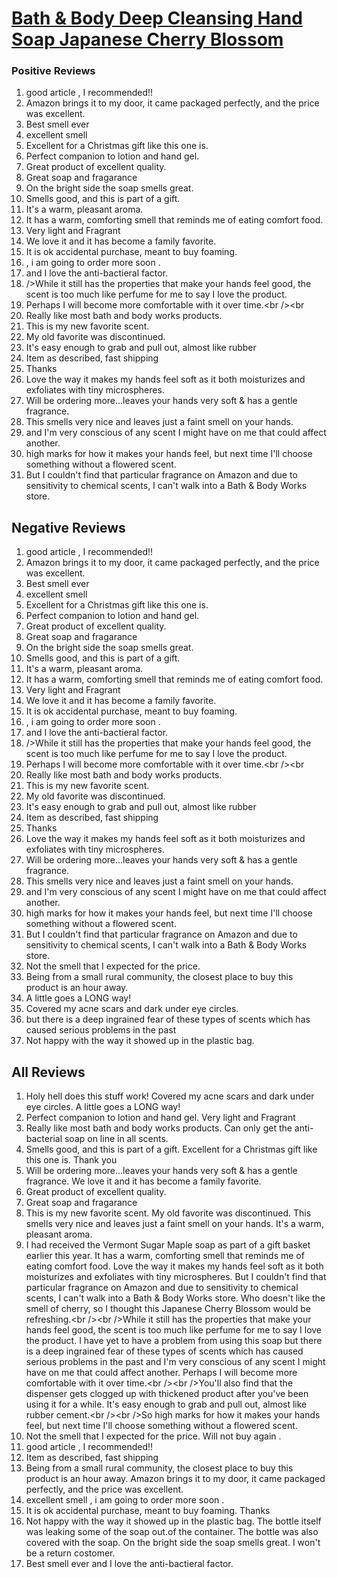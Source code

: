 # [Bath &amp; Body  Deep Cleansing Hand Soap Japanese Cherry Blossom](https://products.checkmycream.com/products/Bath-and-Body-Deep-Cleansing-Hand-Soap-Japanese-Cherry-Blossom.html)

### Positive Reviews

<ol>
      <li>good article , I recommended!!</li>
      <li>Amazon brings it to my door, it came packaged perfectly, and the price was excellent.</li>
      <li>Best smell ever</li>
      <li>excellent smell</li>
      <li>Excellent for a Christmas gift like this one is.</li>
      <li>Perfect companion to lotion and hand gel.</li>
      <li>Great product of excellent quality.</li>
      <li>Great soap and fragarance</li>
      <li>On the bright side the soap  smells great.</li>
      <li>Smells good, and this is part of a gift.</li>
      <li>It&#x27;s a warm, pleasant aroma.</li>
      <li>It has a warm, comforting smell that reminds me of eating comfort food.  </li>
      <li>Very light and Fragrant</li>
      <li>We love it and it has become a family favorite.</li>
      <li>It is ok accidental purchase, meant to buy foaming.</li>
      <li>, i am going to order more soon .</li>
      <li>and I love the anti-bactieral factor.</li>
      <li>/&gt;While it still has the properties that make your hands feel good, the scent is too much like perfume for me to say I love the product.  </li>
      <li>Perhaps I will become more comfortable with it over time.&lt;br /&gt;&lt;br</li>
      <li>Really like most bath and body works products.</li>
      <li>This is my new favorite scent.</li>
      <li>My old favorite was discontinued.</li>
      <li>It&#x27;s easy enough to grab and pull out, almost like rubber</li>
      <li>Item as described, fast shipping</li>
      <li>Thanks</li>
      <li>Love the way it makes my hands feel soft as it both moisturizes and exfoliates with tiny microspheres.  </li>
      <li>Will be ordering more...leaves your hands very soft &amp; has a gentle fragrance.</li>
      <li>This smells very nice and leaves just a faint smell on your hands.</li>
      <li>and I&#x27;m very conscious of any scent I might have on me that could affect another.  </li>
      <li>high marks for how it makes your hands feel, but next time I&#x27;ll choose something without a flowered scent.</li>
      <li>But I couldn&#x27;t find that particular fragrance on Amazon and due to sensitivity to chemical scents, I can&#x27;t walk into a Bath &amp; Body Works store.  </li>
</ol>


<h2>Negative Reviews</h2>
<ol>
<li> good article , I recommended!!</li>
<li> Amazon brings it to my door, it came packaged perfectly, and the price was excellent.</li>
<li> Best smell ever</li>
<li> excellent smell</li>
<li> Excellent for a Christmas gift like this one is.</li>
<li> Perfect companion to lotion and hand gel.</li>
<li> Great product of excellent quality.</li>
<li> Great soap and fragarance</li>
<li> On the bright side the soap  smells great.</li>
<li> Smells good, and this is part of a gift.</li>
<li> It&#x27;s a warm, pleasant aroma.</li>
<li> It has a warm, comforting smell that reminds me of eating comfort food.  </li>
<li> Very light and Fragrant</li>
<li> We love it and it has become a family favorite.</li>
<li> It is ok accidental purchase, meant to buy foaming.</li>
<li> , i am going to order more soon .</li>
<li> and I love the anti-bactieral factor.</li>
<li> /&gt;While it still has the properties that make your hands feel good, the scent is too much like perfume for me to say I love the product.  </li>
<li> Perhaps I will become more comfortable with it over time.&lt;br /&gt;&lt;br</li>
<li> Really like most bath and body works products.</li>
<li> This is my new favorite scent.</li>
<li> My old favorite was discontinued.</li>
<li> It&#x27;s easy enough to grab and pull out, almost like rubber</li>
<li> Item as described, fast shipping</li>
<li> Thanks</li>
<li> Love the way it makes my hands feel soft as it both moisturizes and exfoliates with tiny microspheres.  </li>
<li> Will be ordering more...leaves your hands very soft &amp; has a gentle fragrance.</li>
<li> This smells very nice and leaves just a faint smell on your hands.</li>
<li> and I&#x27;m very conscious of any scent I might have on me that could affect another.  </li>
<li> high marks for how it makes your hands feel, but next time I&#x27;ll choose something without a flowered scent.</li>
<li> But I couldn&#x27;t find that particular fragrance on Amazon and due to sensitivity to chemical scents, I can&#x27;t walk into a Bath &amp; Body Works store.  </li>
<li> Not the smell that I expected for the price.</li>
<li> Being from a small rural community, the closest place to buy this product is an hour away.</li>
<li> A little goes a LONG way!</li>
<li> Covered my acne scars and dark under eye circles.</li>
<li> but there is a deep ingrained fear of these types of scents which has caused serious problems in the past</li>
<li> Not happy with the way it showed up in the plastic bag.</li>
</ol>

<h2>All Reviews</h2>

<ol>
    <li> Holy hell does this stuff work! Covered my acne scars and dark under eye circles. A little goes a LONG way!</li>
    <li> Perfect companion to lotion and hand gel. Very light and Fragrant</li>
    <li> Really like most bath and body works products. Can only get the anti-bacterial soap on line in all scents.</li>
    <li> Smells good, and this is part of a gift. Excellent for a Christmas gift like this one is. Thank you</li>
    <li> Will be ordering more...leaves your hands very soft &amp; has a gentle fragrance. We love it and it has become a family favorite.</li>
    <li> Great product of excellent quality.</li>
    <li> Great soap and fragarance</li>
    <li> This is my new favorite scent. My old favorite was discontinued. This smells very nice and leaves just a faint smell on your hands. It&#x27;s a warm, pleasant aroma.</li>
    <li> I had received the Vermont Sugar Maple soap as part of a gift basket earlier this year.  It has a warm, comforting smell that reminds me of eating comfort food.  Love the way it makes my hands feel soft as it both moisturizes and exfoliates with tiny microspheres.  But I couldn&#x27;t find that particular fragrance on Amazon and due to sensitivity to chemical scents, I can&#x27;t walk into a Bath &amp; Body Works store.  Who doesn&#x27;t like the smell of cherry, so I thought this Japanese Cherry Blossom would be refreshing.&lt;br /&gt;&lt;br /&gt;While it still has the properties that make your hands feel good, the scent is too much like perfume for me to say I love the product.  I have yet to have a problem from using this soap but there is a deep ingrained fear of these types of scents which has caused serious problems in the past and I&#x27;m very conscious of any scent I might have on me that could affect another.  Perhaps I will become more comfortable with it over time.&lt;br /&gt;&lt;br /&gt;You&#x27;ll also find that the dispenser gets clogged up with thickened product after you&#x27;ve been using it for a while.  It&#x27;s easy enough to grab and pull out, almost like rubber cement.&lt;br /&gt;&lt;br /&gt;So high marks for how it makes your hands feel, but next time I&#x27;ll choose something without a flowered scent.</li>
    <li> Not the smell that I expected for the price. Will not buy again .</li>
    <li> good article , I recommended!!</li>
    <li> Item as described, fast shipping</li>
    <li> Being from a small rural community, the closest place to buy this product is an hour away. Amazon brings it to my door, it came packaged perfectly, and the price was excellent.</li>
    <li> excellent smell , i am going to order more soon .</li>
    <li> It is ok accidental purchase, meant to buy foaming. Thanks</li>
    <li> Not happy with the way it showed up in the plastic bag. The bottle itself  was leaking some of the soap out.of the container.  The bottle  was also covered with the soap.  On the bright side the soap  smells great. I won&#x27;t  be a return costomer.</li>
    <li> Best smell ever and I love the anti-bactieral factor.</li>
</ol>




